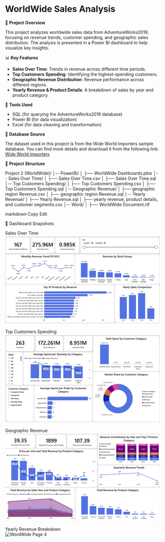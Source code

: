 # WorldWide Sales Analysis

📌 **Project Overview**

This project analyzes worldwide sales data from AdventureWorks2019, focusing on revenue trends, customer spending, and geographic sales distribution. The analysis is presented in a Power BI dashboard to help visualize key insights.

📊 **Key Features**

- **Sales Over Time**: Trends in revenue across different time periods.
- **Top Customers Spending**: Identifying the highest-spending customers.
- **Geographic Revenue Distribution**: Revenue performance across different regions.
- **Yearly Revenue & Product Details**: A breakdown of sales by year and product category.

🔧 **Tools Used**

- SQL (for querying the AdventureWorks2019 database)
- Power BI (for data visualization)
- Excel (for data cleaning and transformation)

💂 **Database Source**

The dataset used in this project is from the Wide World Importers sample database. You can find more details and download it from the following link:
[Wide World Importers](https://learn.microsoft.com/en-us/sql/samples/wide-world-importers-what-is?view=sql-server-ver16)

📂 **Project Structure**

Project 2 (WorldWide)/ 
│-- PowerBi/ │ 
├── WorldWide Dashboards.pbix 
│-- Sales Over Time/ │ 
├── Sales Over Time.csv │ 
├── Sales Over Time.sql 
│-- Top Customers Spending/ │ 
├── Top Customers Spending.csv │ 
├── Top Customers Spending.sql 
│-- Geographic Revenue/ │ 
├── geographic region Revenue.csv │ 
├── geographic region Revenue.sql 
│-- Yearly Revenue/ │ 
├── Yearly Revenue.sql │ 
├── yearly revenue, product details, and customer segments.csv 
│-- Word/ │ 
├── WorldWide Document.rtf

markdown
Copy
Edit

📸 Dashboard Snapshots

Sales Over Time  
![WordWide Page 1](https://github.com/youssefm0/worldwide-sales-analysis/blob/main/Dashboard%20Snapshots/WordWide_page-0001.jpg)

Top Customers Spending  
![WordWide Page 2](https://github.com/youssefm0/worldwide-sales-analysis/blob/main/Dashboard%20Snapshots/WordWide_page-0002.jpg)

Geographic Revenue  
![WordWide Page 3](https://github.com/youssefm0/worldwide-sales-analysis/blob/main/Dashboard%20Snapshots/WordWide_page-0003.jpg)

Yearly Revenue Breakdown  
![WordWide Page 4](https://github.com/youssefm0/worldwide-sales-analysis/blob/main/Dashboard%20Snapshots/WordWide_page-0004.jpg)
